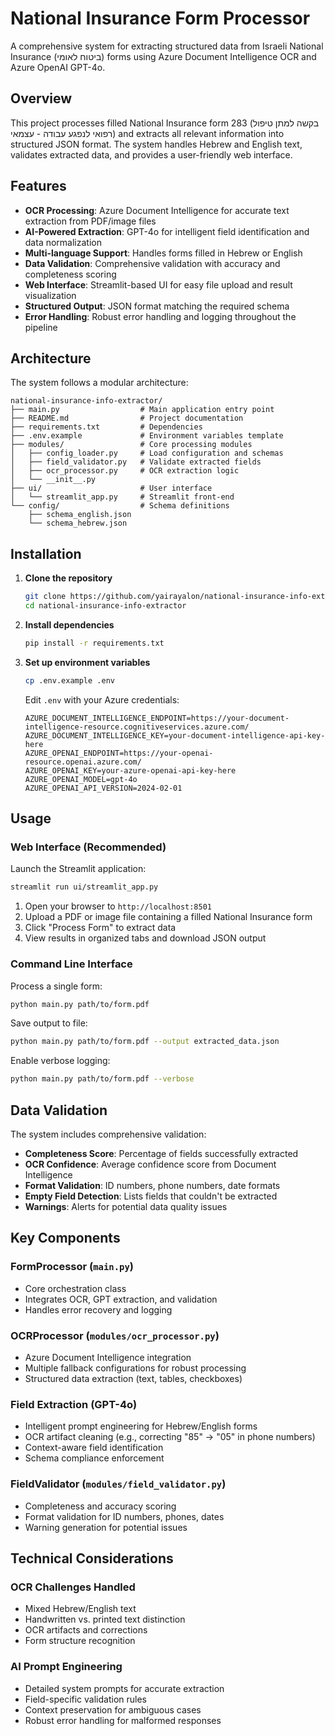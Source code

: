 # National Insurance Form Processor

A comprehensive system for extracting structured data from Israeli National Insurance (ביטוח לאומי) forms using Azure Document Intelligence OCR and Azure OpenAI GPT-4o.

## Overview

This project processes filled National Insurance form 283 (בקשה למתן טיפול רפואי לנפגע עבודה - עצמאי) and extracts all relevant information into structured JSON format. The system handles Hebrew and English text, validates extracted data, and provides a user-friendly web interface.

## Features

- **OCR Processing**: Azure Document Intelligence for accurate text extraction from PDF/image files
- **AI-Powered Extraction**: GPT-4o for intelligent field identification and data normalization
- **Multi-language Support**: Handles forms filled in Hebrew or English
- **Data Validation**: Comprehensive validation with accuracy and completeness scoring
- **Web Interface**: Streamlit-based UI for easy file upload and result visualization
- **Structured Output**: JSON format matching the required schema
- **Error Handling**: Robust error handling and logging throughout the pipeline

## Architecture

The system follows a modular architecture:

```
national-insurance-info-extractor/
├── main.py                  # Main application entry point
├── README.md                # Project documentation
├── requirements.txt         # Dependencies
├── .env.example             # Environment variables template
├── modules/                 # Core processing modules
│   ├── config_loader.py     # Load configuration and schemas
│   ├── field_validator.py   # Validate extracted fields
│   ├── ocr_processor.py     # OCR extraction logic
│   └── __init__.py
├── ui/                      # User interface
│   └── streamlit_app.py     # Streamlit front-end
└── config/                  # Schema definitions
    ├── schema_english.json
    └── schema_hebrew.json
```

## Installation

1. **Clone the repository**
   ```bash
   git clone https://github.com/yairayalon/national-insurance-info-extractor.git
   cd national-insurance-info-extractor
   ```

2. **Install dependencies**
   ```bash
   pip install -r requirements.txt
   ```

3. **Set up environment variables**
   ```bash
   cp .env.example .env
   ```
   
   Edit `.env` with your Azure credentials:
   ```env
   AZURE_DOCUMENT_INTELLIGENCE_ENDPOINT=https://your-document-intelligence-resource.cognitiveservices.azure.com/
   AZURE_DOCUMENT_INTELLIGENCE_KEY=your-document-intelligence-api-key-here
   AZURE_OPENAI_ENDPOINT=https://your-openai-resource.openai.azure.com/
   AZURE_OPENAI_KEY=your-azure-openai-api-key-here
   AZURE_OPENAI_MODEL=gpt-4o
   AZURE_OPENAI_API_VERSION=2024-02-01
   ```

## Usage

### Web Interface (Recommended)

Launch the Streamlit application:
```bash
streamlit run ui/streamlit_app.py
```

1. Open your browser to `http://localhost:8501`
2. Upload a PDF or image file containing a filled National Insurance form
3. Click "Process Form" to extract data
4. View results in organized tabs and download JSON output

### Command Line Interface

Process a single form:
```bash
python main.py path/to/form.pdf
```

Save output to file:
```bash
python main.py path/to/form.pdf --output extracted_data.json
```

Enable verbose logging:
```bash
python main.py path/to/form.pdf --verbose
```

## Data Validation

The system includes comprehensive validation:

- **Completeness Score**: Percentage of fields successfully extracted
- **OCR Confidence**: Average confidence score from Document Intelligence
- **Format Validation**: ID numbers, phone numbers, date formats
- **Empty Field Detection**: Lists fields that couldn't be extracted
- **Warnings**: Alerts for potential data quality issues

## Key Components

### FormProcessor (`main.py`)
- Core orchestration class
- Integrates OCR, GPT extraction, and validation
- Handles error recovery and logging

### OCRProcessor (`modules/ocr_processor.py`)
- Azure Document Intelligence integration
- Multiple fallback configurations for robust processing
- Structured data extraction (text, tables, checkboxes)

### Field Extraction (GPT-4o)
- Intelligent prompt engineering for Hebrew/English forms
- OCR artifact cleaning (e.g., correcting "85" → "05" in phone numbers)
- Context-aware field identification
- Schema compliance enforcement

### FieldValidator (`modules/field_validator.py`)
- Completeness and accuracy scoring
- Format validation for ID numbers, phones, dates
- Warning generation for potential issues

## Technical Considerations

### OCR Challenges Handled
- Mixed Hebrew/English text
- Handwritten vs. printed text distinction
- OCR artifacts and corrections
- Form structure recognition

### AI Prompt Engineering
- Detailed system prompts for accurate extraction
- Field-specific validation rules
- Context preservation for ambiguous cases
- Robust error handling for malformed responses
